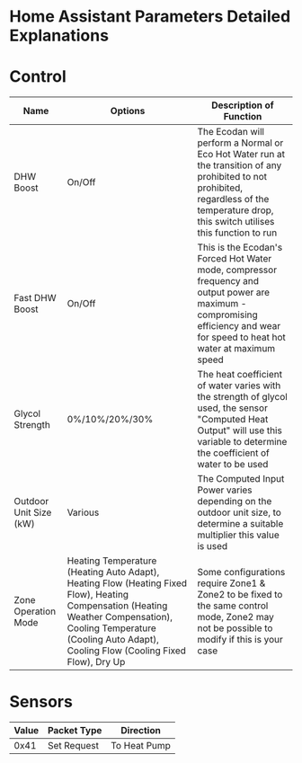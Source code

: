 # Home Assistant Parameters Detailed Explanations

# Control
| Name | Options      | Description of Function      |
|-------|------------------|----------------|
|  DHW Boost | On/Off      |  The Ecodan will perform a Normal or Eco Hot Water run at the transition of any prohibited to not prohibited, regardless of the temperature drop, this switch utilises this function to run |
|  Fast DHW Boost | On/Off      | This is the Ecodan's Forced Hot Water mode, compressor frequency and output power are maximum - compromising efficiency and wear for speed to heat hot water at maximum speed |
|  Glycol Strength | 0%/10%/20%/30%  | The heat coefficient of water varies with the strength of glycol used, the sensor "Computed Heat Output" will use this variable to determine the coefficient of water to be used  |
|  Outdoor Unit Size (kW) | Various  | The Computed Input Power varies depending on the outdoor unit size, to determine a suitable multiplier this value is used  |
|  Zone Operation Mode | Heating Temperature (Heating Auto Adapt), Heating Flow (Heating Fixed Flow), Heating Compensation (Heating Weather Compensation), Cooling Temperature (Cooling Auto Adapt), Cooling Flow (Cooling Fixed Flow), Dry Up  | Some configurations require Zone1 & Zone2 to be fixed to the same control mode, Zone2 may not be possible to modify if this is your case |

# Sensors
| Value | Packet Type      | Direction      |
|-------|------------------|----------------|
|  0x41 | Set Request      | To Heat Pump   |

